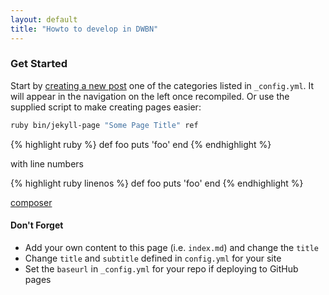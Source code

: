 ```yaml
---
layout: default
title: "Howto to develop in DWBN"
---
```


### Get Started

Start by [creating a new post](http://jekyllrb.com/docs/posts/) one of the categories listed in `_config.yml`. It will appear in the navigation on the left once recompiled. Or use the supplied script to make creating pages easier:

```bash
ruby bin/jekyll-page "Some Page Title" ref
```

{% highlight ruby %}
def foo
  puts 'foo'
end
{% endhighlight %}

with line numbers

{% highlight ruby linenos %}
def foo
  puts 'foo'
end
{% endhighlight %}


[composer](https://github.com/JaXt0r/devops-dwbn/blob/fff2a843702a7ebf46b35c2a26794df531a3d68a/qa/composer/init.sls#L7-22)

#### Don't Forget

- Add your own content to this page (i.e. `index.md`) and change the `title`
- Change `title` and `subtitle` defined in `config.yml` for your site
- Set the `baseurl` in `_config.yml` for your repo if deploying to GitHub pages
